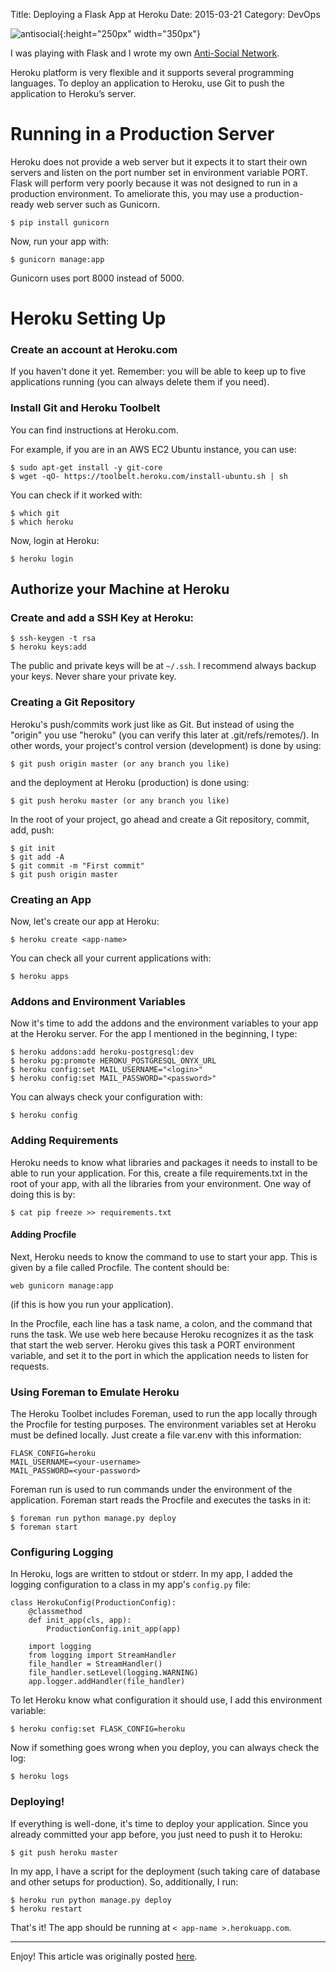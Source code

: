 Title: Deploying a Flask App at Heroku
Date: 2015-03-21
Category: DevOps

![antisocial](./cyberpunk/anti-social.png){:height="250px" width="350px"}



I was playing with Flask and I wrote my own [Anti-Social Network](https://anti-social.herokuapp.com/). 

Heroku platform is very flexible and it supports several programming languages. To
deploy an application to Heroku, use Git to push the application to Heroku’s server.

# Running in a Production Server

Heroku does not provide a web server but it expects it to start their own servers and listen on the port number set in environment variable PORT. Flask will perform very poorly because it was not designed to run in a production environment. To ameliorate this, you may use a production-ready web server such as Gunicorn.

```
$ pip install gunicorn
```

Now, run your app with:

```
$ gunicorn manage:app
```

Gunicorn uses port 8000 instead of 5000.

# Heroku Setting Up

### Create an account at Heroku.com

If you haven't done it yet. Remember: you will be able to keep up to five applications running (you can always delete them if you need).

### Install Git and Heroku Toolbelt

You can find instructions at Heroku.com.

For example, if you are in an AWS EC2 Ubuntu instance, you can use:

```
$ sudo apt-get install -y git-core
$ wget -qO- https://toolbelt.heroku.com/install-ubuntu.sh | sh
```

You can check if it worked with:

```
$ which git
$ which heroku
```

Now, login at Heroku:

```
$ heroku login
```

## Authorize your Machine at Heroku

### Create and add a SSH Key at Heroku:

```
$ ssh-keygen -t rsa
$ heroku keys:add
```

The public and private keys will be at ```~/.ssh```. I recommend always backup your keys. Never share your private key.

### Creating a Git Repository

Heroku's push/commits work just like as Git. But instead of using the "origin" you use "heroku" (you can verify this later at .git/refs/remotes/). In other words, your project's control version (development) is done by using:

```
$ git push origin master (or any branch you like)
```

and the deployment at Heroku (production) is done using:

```
$ git push heroku master (or any branch you like)
```

In the root of your project, go ahead and create a Git repository, commit, add, push:

```
$ git init
$ git add -A
$ git commit -m "First commit"
$ git push origin master
```

### Creating an App

Now, let's create our app at Heroku:

```
$ heroku create <app-name>
```

You can check all your current applications with:

```
$ heroku apps
```

### Addons and Environment Variables

Now it's time to add the addons and the environment variables to your app at the Heroku server. For the app I mentioned in the beginning, I type:

```
$ heroku addons:add heroku-postgresql:dev
$ heroku pg:promote HEROKU_POSTGRESQL_ONYX_URL
$ heroku config:set MAIL_USERNAME="<login>"
$ heroku config:set MAIL_PASSWORD="<password>"
```

You can always check your configuration with:
```
$ heroku config
```

### Adding Requirements

Heroku needs to know what libraries and packages it needs to install to be able to run your application. For this, create a file requirements.txt in the root of your app, with all the libraries from your environment. One way of doing this is by:

```
$ cat pip freeze >> requirements.txt
```

#### Adding Procfile

Next, Heroku needs to know the command to use to start your app. This is given by a file called Procfile. The content should be:

```
web gunicorn manage:app
```
(if this is how you run your application).

In the Procfile, each line has a task name, a colon, and the command that runs the task. We use web here because Heroku recognizes it as the task that start the web server. Heroku gives this task a PORT environment variable, and set it to the port in which the application needs to listen for requests.

### Using Foreman to Emulate Heroku

The Heroku Toolbet includes Foreman, used to run the app locally through the Procfile for testing purposes. The environment variables set at Heroku must be defined locally. Just create a file var.env with this information:

```
FLASK_CONFIG=heroku
MAIL_USERNAME=<your-username>
MAIL_PASSWORD=<your-password>
```

Foreman run is used to run commands under the environment of the application. Foreman start reads the Procfile and executes the tasks in it:

```
$ foreman run python manage.py deploy
$ foreman start
```

### Configuring Logging

In Heroku, logs are written to stdout or stderr. In my app, I added the logging configuration to a class in my app's ```config.py``` file:

```
class HerokuConfig(ProductionConfig):
    @classmethod
    def init_app(cls, app):
        ProductionConfig.init_app(app)

    import logging
    from logging import StreamHandler
    file_handler = StreamHandler()
    file_handler.setLevel(logging.WARNING)
    app.logger.addHandler(file_handler)
```

To let Heroku know what configuration it should use, I add this environment variable:
```
$ heroku config:set FLASK_CONFIG=heroku
```

Now if something goes wrong when you deploy, you can always check the log:

```
$ heroku logs
```

### Deploying!

If everything is well-done, it's time to deploy your application. Since you already committed your app before, you just need to push it to Heroku:

```
$ git push heroku master
```

In my app, I have a script for the deployment (such taking care of database and other setups for production). So, additionally, I run:

```
$ heroku run python manage.py deploy
$ heroku restart
```

That's it! The app should be running at ```< app-name >.herokuapp.com```.



---
Enjoy! This article was originally posted [here](https://coderwall.com/p/pstm1w/deploying-a-flask-app-at-heroku).

